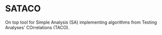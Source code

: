 # SATACO
On top tool for Simple Analysis (SA) implementing algorithms from Testing Analyses' COrrelations (TACO).
